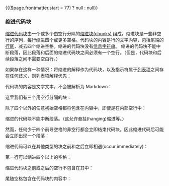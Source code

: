 {{($page.frontmatter.start = 77) ? null : null}}
### 缩进代码块

[缩进代码块](https://github.github.com/gfm/#indented-code-block)由一个或多个由空行分隔的[缩进块(chunks)](https://github.github.com/gfm/#indented-chunk) 组成。缩进块是一些非空行的序列，每行缩进四个或更多空格。代码块的内容是行的文字内容，包括尾端的[行尾](https://github.github.com/gfm/#line-ending)，减去四个缩进空格。缩进的代码块没有[信息字符串](https://github.github.com/gfm/#info-string)。
缩进的代码块不能中断段落，因此段落和后面的缩进代码块之间必须有一个空行。（但是，代码块和后续段落之间不需要空白行。）   
<Example :index="$page.frontmatter.start++"/>

如果存在这样一种情况：将缩进的解释作为代码块，以及指示符属于[列表项](https://github.github.com/gfm/#list-items)之间存在任何歧义，则列表项解释优先：  
<Example :index="$page.frontmatter.start++"/>

<Example :index="$page.frontmatter.start++"/>

代码块的内容是文字文本，不会被解析为 Markdown：    
<Example :index="$page.frontmatter.start++"/>

这里我们有三个用空行分隔的块：  
<Example :index="$page.frontmatter.start++"/>

除了四个以外的任意初始空格都将包含在内容中，即使是在内部空行中：  
<Example :index="$page.frontmatter.start++"/>

缩进的代码块不能中断段落。（这允许悬挂(hanging)缩进等。）  
<Example :index="$page.frontmatter.start++"/>

然而，任何少于四个前导空格的非空行都会立即结束代码块。因此缩进代码后可能会立即出现一个段落：
<Example :index="$page.frontmatter.start++"/>

缩进代码可以在其他类型的块之前和之后立即相遇(occur immediately)：  
<Example :index="$page.frontmatter.start++"/>

第一行可以缩进四个以上的空格：  
<Example :index="$page.frontmatter.start++"/>

缩进代码块之前或之后的空行不包含在其中：  
<Example :index="$page.frontmatter.start++"/>

尾随空格包含在代码块的内容中：  
<Example :index="$page.frontmatter.start++"/>
